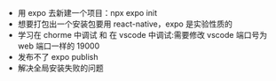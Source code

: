 - 用 expo 去新建一个项目：npx expo init
- 想要打包出一个安装包要用 react-native，expo 是实验性质的
- 学习在 chorme 中调试 和 在 vscode 中调试:需要修改 vscode 端口号为 web 端口一样的 19000
- 发布不了 expo publish
- 解决全局安装失败的问题
